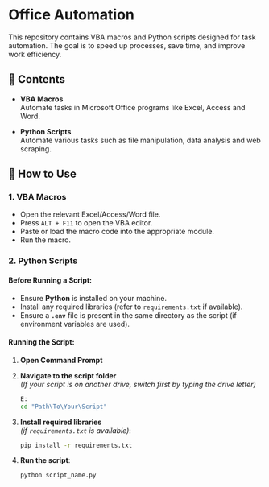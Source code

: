 # Office Automation

This repository contains VBA macros and Python scripts designed for task automation. The goal is to speed up processes, save time, and improve work efficiency.

## 📂 Contents

- **VBA Macros**  
  Automate tasks in Microsoft Office programs like Excel, Access and Word.
  
- **Python Scripts**  
  Automate various tasks such as file manipulation, data analysis and web scraping.

## 📝 How to Use

### 1. **VBA Macros**

- Open the relevant Excel/Access/Word file.
- Press `ALT + F11` to open the VBA editor.
- Paste or load the macro code into the appropriate module.
- Run the macro.

### 2. **Python Scripts**

#### Before Running a Script:

- Ensure **Python** is installed on your machine.
- Install any required libraries (refer to `requirements.txt` if available).
- Ensure a **`.env`** file is present in the same directory as the script (if environment variables are used).

#### **Running the Script:**

1. **Open Command Prompt**

2. **Navigate to the script folder**  
   *(If your script is on another drive, switch first by typing the drive letter)*

   ```bash
   E:
   cd "Path\To\Your\Script"
   ```

3. **Install required libraries**  
   *(if `requirements.txt` is available)*:

   ```bash
   pip install -r requirements.txt
   ```

4. **Run the script**:

   ```bash
   python script_name.py
   ```
